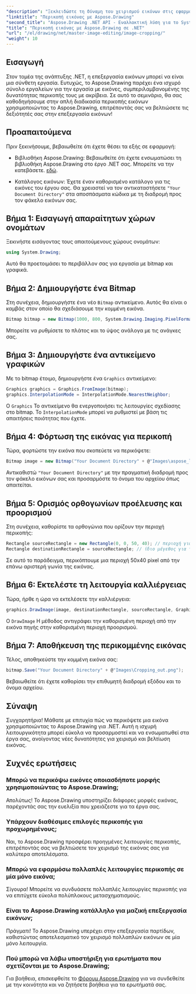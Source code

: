 ```yaml
---
"description": "Ξεκλειδώστε τη δύναμη του χειρισμού εικόνων στις εφαρμογές .NET με τον αναλυτικό οδηγό μας για την περικοπή εικόνων χρησιμοποιώντας το Aspose.Drawing. Αυτό το σεμινάριο καλύπτει όλα όσα πρέπει να γνωρίζετε, από τη δημιουργία ενός Bitmap έως την αποθήκευση της τελικής περικομμένης εικόνας."
"linktitle": "Περικοπή εικόνας με Aspose.Drawing"
"second_title": "Aspose.Drawing .NET API - Εναλλακτική λύση για το System.Drawing.Common"
"title": "Περικοπή εικόνας με Aspose.Drawing σε .NET"
"url": "/el/drawing/net/master-image-editing/image-cropping/"
"weight": 10
---
```


## Εισαγωγή

Στον τομέα της ανάπτυξης .NET, η επεξεργασία εικόνων μπορεί να είναι μια σύνθετη εργασία. Ευτυχώς, το Aspose.Drawing παρέχει ένα ισχυρό σύνολο εργαλείων για την εργασία με εικόνες, συμπεριλαμβανομένης της δυνατότητας περικοπής τους με ακρίβεια. Σε αυτό το σεμινάριο, θα σας καθοδηγήσουμε στην απλή διαδικασία περικοπής εικόνων χρησιμοποιώντας το Aspose.Drawing, επιτρέποντάς σας να βελτιώσετε τις δεξιότητές σας στην επεξεργασία εικόνων!

## Προαπαιτούμενα

Πριν ξεκινήσουμε, βεβαιωθείτε ότι έχετε θέσει τα εξής σε εφαρμογή:

- Βιβλιοθήκη Aspose.Drawing: Βεβαιωθείτε ότι έχετε ενσωματώσει τη βιβλιοθήκη Aspose.Drawing στο έργο .NET σας. Μπορείτε να την κατεβάσετε. [εδώ](https://releases.aspose.com/drawing/net/).
  
- Κατάλογος εικόνων: Έχετε έναν καθορισμένο κατάλογο για τις εικόνες του έργου σας. Θα χρειαστεί να τον αντικαταστήσετε `"Your Document Directory"` στα αποσπάσματα κώδικα με τη διαδρομή προς τον φάκελο εικόνων σας.

## Βήμα 1: Εισαγωγή απαραίτητων χώρων ονομάτων

Ξεκινήστε εισάγοντας τους απαιτούμενους χώρους ονομάτων:

```csharp
using System.Drawing;
```

Αυτό θα προετοιμάσει το περιβάλλον σας για εργασία με bitmap και γραφικά.

## Βήμα 2: Δημιουργήστε ένα Bitmap

Στη συνέχεια, δημιουργήστε ένα νέο `Bitmap` αντικείμενο. Αυτός θα είναι ο καμβάς στον οποίο θα σχεδιάσουμε την κομμένη εικόνα.

```csharp
Bitmap bitmap = new Bitmap(1000, 800, System.Drawing.Imaging.PixelFormat.Format32bppPArgb);
```

Μπορείτε να ρυθμίσετε το πλάτος και το ύψος ανάλογα με τις ανάγκες σας.

## Βήμα 3: Δημιουργήστε ένα αντικείμενο γραφικών

Με το bitmap έτοιμο, δημιουργήστε ένα `Graphics` αντικείμενο:

```csharp
Graphics graphics = Graphics.FromImage(bitmap);
graphics.InterpolationMode = InterpolationMode.NearestNeighbor;
```

Ο `Graphics` Το αντικείμενο θα ενεργοποιήσει τις λειτουργίες σχεδίασης στο bitmap. Το `InterpolationMode` μπορεί να ρυθμιστεί με βάση τις απαιτήσεις ποιότητας που έχετε.

## Βήμα 4: Φόρτωση της εικόνας για περικοπή

Τώρα, φορτώστε την εικόνα που σκοπεύετε να περικόψετε:

```csharp
Bitmap image = new Bitmap("Your Document Directory" + @"Images\aspose_logo.png");
```

Αντικαθιστώ `"Your Document Directory"` με την πραγματική διαδρομή προς τον φάκελο εικόνων σας και προσαρμόστε το όνομα του αρχείου όπως απαιτείται.

## Βήμα 5: Ορισμός ορθογωνίων προέλευσης και προορισμού

Στη συνέχεια, καθορίστε τα ορθογώνια που ορίζουν την περιοχή περικοπής:

```csharp
Rectangle sourceRectangle = new Rectangle(0, 0, 50, 40); // περιοχή για καλλιέργεια
Rectangle destinationRectangle = sourceRectangle; // ίδιο μέγεθος για τον προορισμό
```

Σε αυτό το παράδειγμα, περικόπτουμε μια περιοχή 50x40 pixel από την επάνω αριστερή γωνία της εικόνας.

## Βήμα 6: Εκτελέστε τη λειτουργία καλλιέργειας

Τώρα, ήρθε η ώρα να εκτελέσετε την καλλιέργεια:

```csharp
graphics.DrawImage(image, destinationRectangle, sourceRectangle, GraphicsUnit.Pixel);
```

Ο `DrawImage` Η μέθοδος αντιγράφει την καθορισμένη περιοχή από την εικόνα πηγής στην καθορισμένη περιοχή προορισμού.

## Βήμα 7: Αποθήκευση της περικομμένης εικόνας

Τέλος, αποθηκεύστε την κομμένη εικόνα σας:

```csharp
bitmap.Save("Your Document Directory" + @"Images\Cropping_out.png");
```

Βεβαιωθείτε ότι έχετε καθορίσει την επιθυμητή διαδρομή εξόδου και το όνομα αρχείου.

## Σύναψη

Συγχαρητήρια! Μάθατε με επιτυχία πώς να περικόψετε μια εικόνα χρησιμοποιώντας το Aspose.Drawing για .NET. Αυτή η ισχυρή λειτουργικότητα μπορεί εύκολα να προσαρμοστεί και να ενσωματωθεί στα έργα σας, ανοίγοντας νέες δυνατότητες για χειρισμό και βελτίωση εικόνας.

## Συχνές ερωτήσεις

### Μπορώ να περικόψω εικόνες οποιασδήποτε μορφής χρησιμοποιώντας το Aspose.Drawing;

Απολύτως! Το Aspose.Drawing υποστηρίζει διάφορες μορφές εικόνας, παρέχοντάς σας την ευελιξία που χρειάζεστε για τα έργα σας.

### Υπάρχουν διαθέσιμες επιλογές περικοπής για προχωρημένους;

Ναι, το Aspose.Drawing προσφέρει προηγμένες λειτουργίες περικοπής, επιτρέποντάς σας να βελτιώσετε τον χειρισμό της εικόνας σας για καλύτερα αποτελέσματα.

### Μπορώ να εφαρμόσω πολλαπλές λειτουργίες περικοπής σε μία μόνο εικόνα;

Σίγουρα! Μπορείτε να συνδυάσετε πολλαπλές λειτουργίες περικοπής για να επιτύχετε εύκολα πολύπλοκους μετασχηματισμούς.

### Είναι το Aspose.Drawing κατάλληλο για μαζική επεξεργασία εικόνων;

Πράγματι! Το Aspose.Drawing υπερέχει στην επεξεργασία παρτίδων, καθιστώντας αποτελεσματικό τον χειρισμό πολλαπλών εικόνων σε μία μόνο λειτουργία.

### Πού μπορώ να λάβω υποστήριξη για ερωτήματα που σχετίζονται με το Aspose.Drawing;

Για βοήθεια, επισκεφθείτε το [Φόρουμ Aspose.Drawing](https://forum.aspose.com/c/diagram/17) για να συνδεθείτε με την κοινότητα και να ζητήσετε βοήθεια για τα ερωτήματά σας.